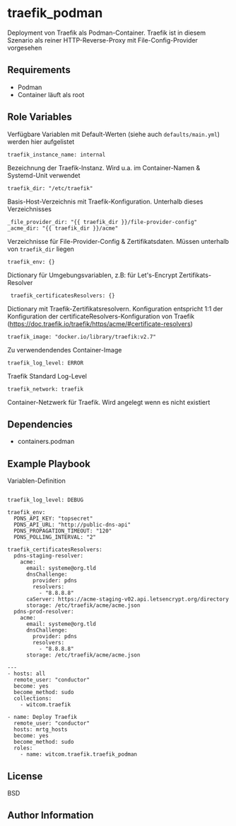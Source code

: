 traefik_podman
=========

Deployment von Traefik als Podman-Container. Traefik ist in diesem Szenario als reiner HTTP-Reverse-Proxy mit File-Config-Provider vorgesehen

Requirements
------------

* Podman
* Container läuft als root

Role Variables
--------------

Verfügbare Variablen mit Default-Werten (siehe auch `defaults/main.yml`) werden hier aufgelistet

    traefik_instance_name: internal

Bezeichnung der Traefik-Instanz. Wird u.a. im Container-Namen & Systemd-Unit verwendet

    traefik_dir: "/etc/traefik"

Basis-Host-Verzeichnis mit Traefik-Konfiguration. Unterhalb dieses Verzeichnisses     

    _file_provider_dir: "{{ traefik_dir }}/file-provider-config"
    _acme_dir: "{{ traefik_dir }}/acme"

Verzeichnisse für File-Provider-Config & Zertifikatsdaten. Müssen unterhalb von `traefik_dir` liegen

    traefik_env: {}

Dictionary für Umgebungsvariablen, z.B: für Let's-Encrypt Zertifikats-Resolver    

     traefik_certificatesResolvers: {}

Dictionary mit Traefik-Zertifikatsresolvern. Konfiguration entspricht 1:1 der Konfiguration der certificateResolvers-Konfiguration von Traefik (https://doc.traefik.io/traefik/https/acme/#certificate-resolvers)

    traefik_image: "docker.io/library/traefik:v2.7"

Zu verwendendendes Container-Image     

    traefik_log_level: ERROR

Traefik Standard Log-Level 

    traefik_network: traefik

Container-Netzwerk für Traefik. Wird angelegt wenn es nicht existiert    

Dependencies
------------

* containers.podman

Example Playbook
----------------

Variablen-Definition

```

traefik_log_level: DEBUG

traefik_env:
  PDNS_API_KEY: "topsecret"
  PDNS_API_URL: "http://public-dns-api"
  PDNS_PROPAGATION_TIMEOUT: "120"
  PDNS_POLLING_INTERVAL: "2"

traefik_certificatesResolvers:
  pdns-staging-resolver:
    acme:
      email: systeme@org.tld
      dnsChallenge:
        provider: pdns
        resolvers:
          - "8.8.8.8"
      caServer: https://acme-staging-v02.api.letsencrypt.org/directory
      storage: /etc/traefik/acme/acme.json
  pdns-prod-resolver:
    acme:
      email: systeme@org.tld
      dnsChallenge:
        provider: pdns
        resolvers:
          - "8.8.8.8"
      storage: /etc/traefik/acme/acme.json
```


```
---
- hosts: all
  remote_user: "conductor"
  become: yes
  become_method: sudo
  collections:
    - witcom.traefik

- name: Deploy Traefik
  remote_user: "conductor"
  hosts: mrtg_hosts
  become: yes
  become_method: sudo
  roles:
    - name: witcom.traefik.traefik_podman
```

License
-------

BSD

Author Information
------------------

